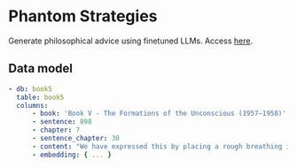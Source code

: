 # Phantom Strategies

Generate philosophical advice using finetuned LLMs. Access [here](https://phantom.streamlit.app/).

## Data model

```yaml
- db: book5
  table: book5
  columns:
      - book: 'Book V - The Formations of the Unconscious (1957–1958)'
      - sentence: 898
      - chapter: 7
      - sentence_chapter: 30
      - content: "We have expressed this by placing a rough breathing in parenthesis in α' φ', namely that the Other homologates it as such, homologates it as message, authenticates it as a joke."
      - embedding: { ... }
```